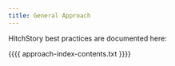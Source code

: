 ```yaml
---
title: General Approach
---
```


HitchStory best practices are documented here:

{{{{ approach-index-contents.txt }}}}
